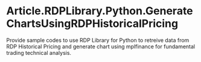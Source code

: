 # Article.RDPLibrary.Python.GenerateChartsUsingRDPHistoricalPricing
Provide sample codes to use RDP Library for Python to retreive data from RDP Historical Pricing and generate chart using mplfinance for fundamental trading technical analysis.
